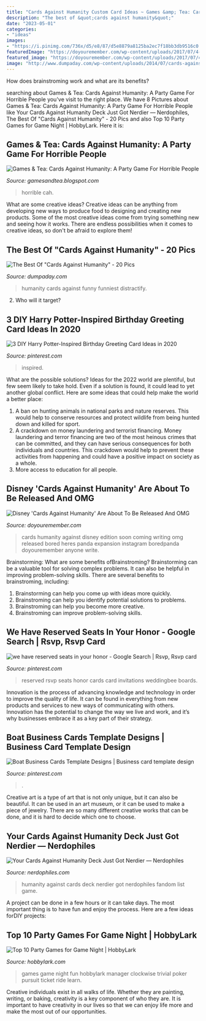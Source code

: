 ```yaml
---
title: "Cards Against Humanity Custom Card Ideas ~ Games &amp; Tea: Cards Against Humanity: A Party Game For Horrible People"
description: "The best of &quot;cards against humanity&quot;"
date: "2023-05-01"
categories:
- "ideas"
images:
- "https://i.pinimg.com/736x/d5/e8/87/d5e8879a8125ba2ec7f18bb3db9516c0.jpg"
featuredImage: "https://doyouremember.com/wp-content/uploads/2017/07/4-31.jpg"
featured_image: "https://doyouremember.com/wp-content/uploads/2017/07/4-31.jpg"
image: "http://www.dumpaday.com/wp-content/uploads/2014/07/cards-against-humanity-10.jpg"
---
```



How does brainstroming work and what are its benefits?
 

	

		
searching about Games &amp; Tea: Cards Against Humanity: A Party Game For Horrible People you've visit to the right place. We have 8 Pictures about Games &amp; Tea: Cards Against Humanity: A Party Game For Horrible People like Your Cards Against Humanity Deck Just Got Nerdier — Nerdophiles, The Best Of &quot;Cards Against Humanity&quot; - 20 Pics and also Top 10 Party Games for Game Night | HobbyLark. Here it is:
		
    
## Games &amp; Tea: Cards Against Humanity: A Party Game For Horrible People

<img loading=lazy src="http://1.bp.blogspot.com/-nRk2rKui9dw/UmMBKOCR9CI/AAAAAAAAA40/JdPC8g66Yp0/s1600/CAH+2.JPG" onerror="this.onerror=null;this.src='https://tse1.mm.bing.net/th?id=OIP.MpADhAXojFJ92Cbhm5BT_gHaFj&amp;pid=15.1';" alt="Games &amp; Tea: Cards Against Humanity: A Party Game For Horrible People">

_Source: gamesandtea.blogspot.com_

>horrible cah. 

	

What are some creative ideas?
Creative ideas can be anything from developing new ways to produce food to designing and creating new products. Some of the most creative ideas come from trying something new and seeing how it works. There are endless possibilities when it comes to creative ideas, so don't be afraid to explore them!

    
## The Best Of &quot;Cards Against Humanity&quot; - 20 Pics

<img loading=lazy src="http://www.dumpaday.com/wp-content/uploads/2014/07/cards-against-humanity-10.jpg" onerror="this.onerror=null;this.src='https://tse3.mm.bing.net/th?id=OIP.iL2YBRo_NpGLodqFvKHsOAHaJ3&amp;pid=15.1';" alt="The Best Of &quot;Cards Against Humanity&quot; - 20 Pics">

_Source: dumpaday.com_

>humanity cards against funny funniest distractify. 

	

2) Who will it target?

    
## 3 DIY Harry Potter-Inspired Birthday Greeting Card Ideas In 2020

<img loading=lazy src="https://i.pinimg.com/736x/d5/e8/87/d5e8879a8125ba2ec7f18bb3db9516c0.jpg" onerror="this.onerror=null;this.src='https://tse2.mm.bing.net/th?id=OIP.jrHFhdaUjXqcEZLjOKMAlgHaJ3&amp;pid=15.1';" alt="3 DIY Harry Potter-Inspired Birthday Greeting Card Ideas in 2020">

_Source: pinterest.com_

>inspired. 

	

What are the possible solutions?
Ideas for the 2022 world are plentiful, but few seem likely to take hold. Even if a solution is found, it could lead to yet another global conflict. Here are some ideas that could help make the world a better place: 
1. A ban on hunting animals in national parks and nature reserves. This would help to conserve resources and protect wildlife from being hunted down and killed for sport.
2. A crackdown on money laundering and terrorist financing. Money laundering and terror financing are two of the most heinous crimes that can be committed, and they can have serious consequences for both individuals and countries. This crackdown would help to prevent these activities from happening and could have a positive impact on society as a whole.
3. More access to education for all people.

    
## Disney &#039;Cards Against Humanity&#039; Are About To Be Released And OMG

<img loading=lazy src="https://doyouremember.com/wp-content/uploads/2017/07/4-31.jpg" onerror="this.onerror=null;this.src='https://tse1.mm.bing.net/th?id=OIP.AM4NDMjVlQbGQYrl6tH8vwHaKN&amp;pid=15.1';" alt="Disney &#039;Cards Against Humanity&#039; Are About To Be Released And OMG">

_Source: doyouremember.com_

>cards humanity against disney edition soon coming writing omg released bored heres panda expansion instagram boredpanda doyouremember anyone write. 

	

Brainstorming: What are some benefits ofBrainstroming?
Brainstorming can be a valuable tool for solving complex problems. It can also be helpful in improving problem-solving skills. There are several benefits to brainstroming, including: 
1) Brainstorming can help you come up with ideas more quickly. 
2) Brainstroming can help you identify potential solutions to problems. 
3) Brainstroming can help you become more creative. 
4) Brainstroming can improve problem-solving skills.

    
## We Have Reserved Seats In Your Honor - Google Search | Rsvp, Rsvp Card

<img loading=lazy src="https://i.pinimg.com/736x/ba/e4/14/bae414b3221ec4e5238646cef602f854.jpg" onerror="this.onerror=null;this.src='https://tse4.mm.bing.net/th?id=OIP.udSZBdTrjrnOvX7wgDsHHQAAAA&amp;pid=15.1';" alt="we have reserved seats in your honor - Google Search | Rsvp, Rsvp card">

_Source: pinterest.com_

>reserved rsvp seats honor cards card invitations weddingbee boards. 

	

Innovation is the process of advancing knowledge and technology in order to improve the quality of life. It can be found in everything from new products and services to new ways of communicating with others. Innovation has the potential to change the way we live and work, and it’s why businesses embrace it as a key part of their strategy.

    
## Boat Business Cards Template Designs | Business Card Template Design

<img loading=lazy src="https://i.pinimg.com/originals/1f/26/e3/1f26e373f2497e86e1fddc93b97a70ad.jpg" onerror="this.onerror=null;this.src='https://tse1.mm.bing.net/th?id=OIP.A_gFZCUBvoa6FiaHYogC2QAAAA&amp;pid=15.1';" alt="Boat Business Cards Template Designs | Business card template design">

_Source: pinterest.com_

>. 

	

Creative art is a type of art that is not only unique, but it can also be beautiful. It can be used in an art museum, or it can be used to make a piece of jewelry. There are so many different creative works that can be done, and it is hard to decide which one to choose.

    
## Your Cards Against Humanity Deck Just Got Nerdier — Nerdophiles

<img loading=lazy src="https://i1.wp.com/www.nerdophiles.com/wp-content/uploads/2015/05/Screen-Shot-2015-05-24-at-8.40.39-PM-e1432518562449.png?fit=750%2C378&amp;ssl=1" onerror="this.onerror=null;this.src='https://tse4.mm.bing.net/th?id=OIP.VkPtSRXmPZvXBFBQT3OT0wHaDu&amp;pid=15.1';" alt="Your Cards Against Humanity Deck Just Got Nerdier — Nerdophiles">

_Source: nerdophiles.com_

>humanity against cards deck nerdier got nerdophiles fandom list game. 

	

A project can be done in a few hours or it can take days. The most important thing is to have fun and enjoy the process. Here are a few ideas forDIY projects: 

    
## Top 10 Party Games For Game Night | HobbyLark

<img loading=lazy src="https://usercontent1.hubstatic.com/14703052_f1024.jpg" onerror="this.onerror=null;this.src='https://tse2.mm.bing.net/th?id=OIP.JNQpnbQ533ncosGMYzJtlwHaHa&amp;pid=15.1';" alt="Top 10 Party Games for Game Night | HobbyLark">

_Source: hobbylark.com_

>games game night fun hobbylark manager clockwise trivial poker pursuit ticket ride learn. 

	

Creative individuals exist in all walks of life. Whether they are painting, writing, or baking, creativity is a key component of who they are. It is important to have creativity in our lives so that we can enjoy life more and make the most out of our opportunities.


